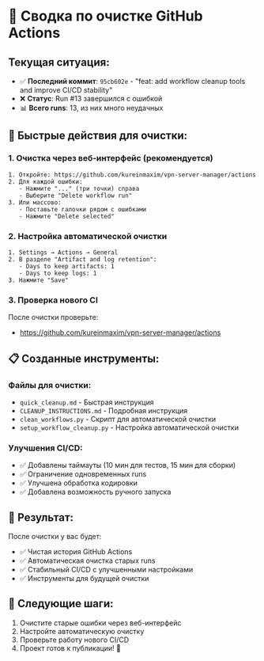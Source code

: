 # 🧹 Сводка по очистке GitHub Actions

## Текущая ситуация:
- ✅ **Последний коммит**: `95cb602e` - "feat: add workflow cleanup tools and improve CI/CD stability"
- ❌ **Статус**: Run #13 завершился с ошибкой
- 📊 **Всего runs**: 13, из них много неудачных

## 🚀 Быстрые действия для очистки:

### 1. **Очистка через веб-интерфейс** (рекомендуется)
```
1. Откройте: https://github.com/kureinmaxim/vpn-server-manager/actions
2. Для каждой ошибки:
   - Нажмите "..." (три точки) справа
   - Выберите "Delete workflow run"
3. Или массово:
   - Поставьте галочки рядом с ошибками
   - Нажмите "Delete selected"
```

### 2. **Настройка автоматической очистки**
```
1. Settings → Actions → General
2. В разделе "Artifact and log retention":
   - Days to keep artifacts: 1
   - Days to keep logs: 1
3. Нажмите "Save"
```

### 3. **Проверка нового CI**
После очистки проверьте:
- https://github.com/kureinmaxim/vpn-server-manager/actions

## 📋 Созданные инструменты:

### Файлы для очистки:
- `quick_cleanup.md` - Быстрая инструкция
- `CLEANUP_INSTRUCTIONS.md` - Подробная инструкция
- `clean_workflows.py` - Скрипт для автоматической очистки
- `setup_workflow_cleanup.py` - Настройка автоматической очистки

### Улучшения CI/CD:
- ✅ Добавлены таймауты (10 мин для тестов, 15 мин для сборки)
- ✅ Ограничение одновременных runs
- ✅ Улучшена обработка кодировки
- ✅ Добавлена возможность ручного запуска

## 🎯 Результат:
После очистки у вас будет:
- ✅ Чистая история GitHub Actions
- ✅ Автоматическая очистка старых runs
- ✅ Стабильный CI/CD с улучшенными настройками
- ✅ Инструменты для будущей очистки

## 📝 Следующие шаги:
1. Очистите старые ошибки через веб-интерфейс
2. Настройте автоматическую очистку
3. Проверьте работу нового CI/CD
4. Проект готов к публикации! 🚀 